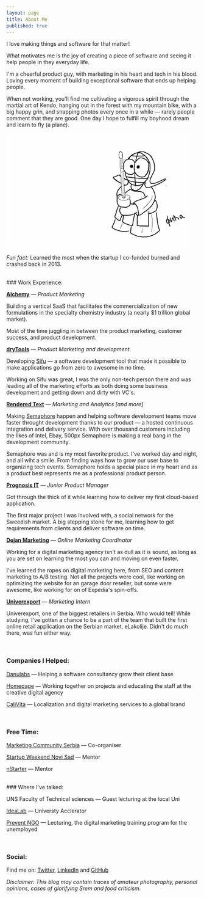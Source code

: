 ```yaml
---
layout: page
title: About Me
published: true
---
```


I love making things and software for that matter! 

What motivates me is the joy of creating a piece of software and seeing it help people in they everyday life. 

I'm a cheerful product guy, with marketing in his heart and tech in his blood. Loving every moment of building exceptional software that ends up helping people.

When not working, you’ll find me cultivating a vigorous spirit through the martial art of Kendo, hanging out in the forest with my mountain bike, with a big happy grin, and snapping photos every once in a while — rarely people comment that they are good. One day I hope to fulfill my boyhood dream and learn to fly (a plane).

![Fica Kendo](https://github.com/FilipKmn/filipkmn.github.io/blob/master/assets/images/AboutMe.png?raw=true)

_Fun fact:_ Learned the most when the startup I co-funded burned and crashed back in 2013.

<br>
### Work Experience:



**[Alchemy](https://alchemy.cloud/)** — _Product Marketing_

Building a vertical SaaS that facilitates the commercialization of new formulations in the specialty chemistry industry (a nearly $1 trillion global market). 

Most of the time juggling in between the product marketing, customer success, and product development. 

**[dryTools](http://drytools.co/)** — _Product Marketing and development_

Developing [Sifu](https://codesifu.com/) — a software development tool that made it possible to make applications go from zero to awesome in no time. 

Working on Sifu was great, I was the only non-tech person there and was leading all of the marketing efforts as both doing some business development and getting down and dirty with VC's.

**[Rendered Text](http://renderedtext.com/)** — _Marketing and Analytics [and more]_

Making [Semaphore](semaphoreci.com) happen and helping software development teams move faster throught development thanks to our product — a hosted continuous integration and delivery service. With over thousand customers including the likes of Intel, Ebay, 500px Semaphore is making a real bang in the development community.

Semaphore was and is my most favorite product. I've worked day and night, and all wiht a smile. From finding ways how to grow our user base to organizing tech events. Semaphore holds a special place in my heart and as a product best represents me as a professional product person.

**[Prognosis IT](http://www.renator.net/)** — _Junior Product Manager_

Got through the thick of it while learning how to deliver my first cloud-based application. 

The first major project I was involved with, a social network for the Sweedish market. A big stepping stone for me, learning how to get requirements from clients and deliver software on time.

**[Dejan Marketing](https://dejanseo.com.au/)** — _Online Marketing Coordinator_

Working for a digital marketing agency isn't as dull as it is sound, as long as you are set on learning the most you can and moving on even faster.

I've learned the ropes on digital marketing here, from SEO and content marketing to A/B testing. Not all the projects were cool, like working on optimizing the website for an garage door reseller, but some were awesome, like working for on of Expedia's spin-offs.

**[Univerexport](https://univerexport.rs/)** — _Marketing Intern_

Univerexport, one of the biggest retailers in Serbia. Who would tell! While studying, I've gotten a chance to be a part of the team that built the first online retail application on the Serbian market, eLakolije. Didn't do much there, was fun either way.

<br>

### Companies I Helped:



[Danulabs](https://www.m-pioneers.com/) — Helping a software consultancy grow their client base 

[Homepage](https://homepage.rs/) — Working together on projects and educating the staff at the creative digital agency

[CaliVita](https://serbia.calivita.com/) — Localization and digital marketing services to a global brand

<br>

### Free Time:


[Marketing Community Serbia](https://www.facebook.com/groups/marketing.zajednica/) — Co-organiser

[Startup Weekend Novi Sad](http://swns.nstarter.co/) — Mentor

[nStarter](nstarter.co) — Mentor

<br>
### Where I've talked:

UNS Faculty of Technical sciences — Guest lecturing at the local Uni

[IdeaLab](http://www.idealab.rs/) — Universty Acclerator

[Prevent NGO](http://prevent.org.rs/) — Lecturing, the digital marketing training program for the unemployed


<br>

### Social:


Find me on: [Twitter](https://twitter.com/filipkmn), [LinkedIn](https://www.linkedin.com/in/filipkomnenovic) and [GitHub](https://github.com/filipkmn)  



*Disclaimer: This blog may contain traces of amateur photography, personal
opinions, cases of glorifying Srem and food criticism.*
